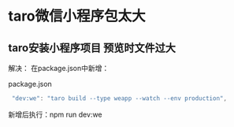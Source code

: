 
# taro微信小程序包太大
## taro安装小程序项目 预览时文件过大

解决：
在package.json中新增：




package.json
```js
 "dev:we": "taro build --type weapp --watch --env production",
```

新增后执行：npm run dev:we